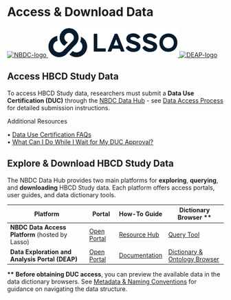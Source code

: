# Access & Download Data

<div class="logo-row">
  <a href="https://www.nbdc-datahub.org/">
    <img src="../images/NBDC-Blk-Horizontal.png" alt="NBDC-logo" class="logo nbdc">
  </a>
  <a href="https://nbdc.lassoinformatics.com/">
    <img src="../images/Format=Horizontal, Color=Black@2x.png" alt="Lasso-logo" class="logo lasso">
  </a>
  <a href="https://docs.deapscience.com/">
    <img src="../images/ZEV103-DEAP-Logo-with-DEAP.png" alt="DEAP-logo" class="logo deap">
  </a>
</div>

## Access HBCD Study Data

To access HBCD Study data, researchers must submit a **Data Use Certification (DUC)** through the [NBDC Data Hub](https://www.nbdc-datahub.org/) - see [Data Access Process](https://www.nbdc-datahub.org/data-access-process) for detailed submission instructions.

<div class="notification-banner static-banner">
  <span class="emoji"><i class="fa-solid fa-circle-info"></i></span>
  <span class="text">
    Additional Resources
  </span>
</div>
<div class="notification-static-content">
<p> 
• <a href="https://nbdc-splash-beta.lassoinformatics.com/faqs">Data Use Certification FAQs</a> <br>
• <a href="https://nbdc.lassoinformatics.com/post-duc">What Can I Do While I Wait for My DUC Approval?</a>
</p>
</div>



## Explore & Download HBCD Study Data

The NBDC Data Hub provides two main platforms for **exploring**, **querying**, and **downloading** HBCD Study data. Each platform offers access portals, user guides, and data dictionary tools.

<table class="table-no-vertical-lines" style="width: 100%; border-collapse: collapse; table-layout: fixed;">
<thead>
  <tr>
    <th>Platform</th>
    <th>Portal</th>
    <th>How-To Guide</th>
    <th>Dictionary Browser <span class="blue-text"><strong>**</strong></span></th>
  </tr>
</thead>
<tbody>
<tr>
  <td><strong>NBDC Data Access Platform</strong> (hosted by Lasso)</td>
  <td><a href="https://nbdc-datashare.lassoinformatics.com/" target="_blank" rel="noopener noreferrer">Open Portal</a></td>
  <td><a href="https://nbdc.lassoinformatics.com/" target="_blank" rel="noopener noreferrer">Resource Hub</a></td>
  <td><a href="https://nbdc.lassoinformatics.com/query-wizard" target="_blank" rel="noopener noreferrer">Query Tool</a></td>
</tr>
<tr>
  <td><strong>Data Exploration and Analysis Portal (DEAP)</strong></td>
  <td><a href="https://hbcd.deapscience.com/#/home" target="_blank" rel="noopener noreferrer">Open Portal</a></td>
  <td><a href="https://docs.deapscience.com/" target="_blank" rel="noopener noreferrer">Documentation</a></td>
  <td><a href="https://docs.deapscience.com/data_dictionary/" target="_blank" rel="noopener noreferrer">Dictionary & Ontology Browser</a></td>
</tr>
</tbody>
</table>

<p>
<span class="blue-text"><strong>**</strong></span> <strong>Before obtaining DUC access</strong>, you can preview the available data in the data dictionary browsers. See <a href="../metadata" target="_blank">Metadata & Naming Conventions</a> for guidance on navigating the data structure.
</p>

<br>
